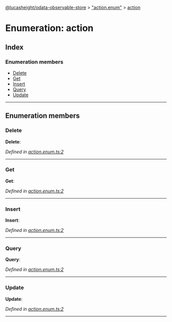 [@lucasheight/odata-observable-store](../README.md) > ["action.enum"](../modules/_action_enum_.md) > [action](../enums/_action_enum_.action.md)

# Enumeration: action

## Index

### Enumeration members

* [Delete](_action_enum_.action.md#delete)
* [Get](_action_enum_.action.md#get)
* [Insert](_action_enum_.action.md#insert)
* [Query](_action_enum_.action.md#query)
* [Update](_action_enum_.action.md#update)

---

## Enumeration members

<a id="delete"></a>

###  Delete

**Delete**: 

*Defined in [action.enum.ts:2](https://github.com/lucasheight/odata-observable-store/blob/2519408/src/action.enum.ts#L2)*

___
<a id="get"></a>

###  Get

**Get**: 

*Defined in [action.enum.ts:2](https://github.com/lucasheight/odata-observable-store/blob/2519408/src/action.enum.ts#L2)*

___
<a id="insert"></a>

###  Insert

**Insert**: 

*Defined in [action.enum.ts:2](https://github.com/lucasheight/odata-observable-store/blob/2519408/src/action.enum.ts#L2)*

___
<a id="query"></a>

###  Query

**Query**: 

*Defined in [action.enum.ts:2](https://github.com/lucasheight/odata-observable-store/blob/2519408/src/action.enum.ts#L2)*

___
<a id="update"></a>

###  Update

**Update**: 

*Defined in [action.enum.ts:2](https://github.com/lucasheight/odata-observable-store/blob/2519408/src/action.enum.ts#L2)*

___

